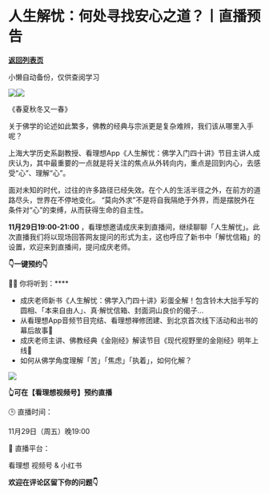 # 人生解忧：何处寻找安心之道？丨直播预告

[**返回列表页**](/gzh/看理想)

小懒自动备份，仅供查阅学习

![](https://mmbiz.qpic.cn/mmbiz_png/aP7vrTpXJxRA0ViaNRqia18YGj5LgX4VSibTFXfBlkXZakYUA8yBkEQYYmpmDmxH0IZyeY4oUcOiabiaj1PywxF6StQ/640?wx_fmt=other&wxfrom;=5&wx;_lazy=1&wx;_co=1&tp;=webp)![](https://mmbiz.qpic.cn/mmbiz_jpg/aP7vrTpXJxTRrHXHbEhuzSW5V9SxCDnWuUkO9gIc04ia3Zkyh7x6PGhhmQv9xEmEt8sibI3nUw8oCGZ7W3pKmCoQ/640?wx_fmt=jpeg&from;=appmsg)

《春夏秋冬又一春》

  

关于佛学的论述如此繁多，佛教的经典与宗派更是复杂难辨，我们该从哪里入手呢？

  

上海大学历史系副教授、看理想App《人生解忧：佛学入门四十讲》节目主讲人成庆认为，其中最重要的一点就是将关注的焦点从外转向内，重点是回到内心，去感受“心”、理解“心”。

  

面对未知的时代，过往的许多路径已经失效。在个人的生活半径之外，在前方的道路尽头，世界在不停地变化。
“莫向外求”不是将自我隔绝于外界，而是摆脱外在条件对“心”的束缚，从而获得生命的自主性。

  

**11月29日19:00-21:00**
，看理想邀请成庆来到直播间，继续聊聊「人生解忧」。此次直播我们将以现场回答网友提问的形式为主，这也呼应了新书中「解忧信箱」的设置，欢迎来到直播间，提问成庆老师。

  

**👇一键预约👇**

  

**👂🏻** 你将听到：****

  * 成庆老师新书《人生解忧：佛学入门四十讲》彩蛋全解！包含铃木大拙手写的圆相、「本来自由人」、真·解忧信箱、封面洞山良价的偈子...
  * 从看理想App音频节目完结、看理想禅修团建、到北京首次线下活动和出书的幕后故事🙉
  * 成庆老师主讲、佛教经典《金刚经》解读节目《现代视野里的金刚经》明年上线🎉
  * 如何从佛学角度理解「苦」「焦虑」「执着」，如何化解？

  
![](https://mmbiz.qpic.cn/mmbiz_jpg/aP7vrTpXJxTRrHXHbEhuzSW5V9SxCDnW8mFC8HIPm7vVCEgkAMqVUHa8lKE7dSAxLOlMnicxlt4precfmmjQEBg/640?wx_fmt=jpeg&from;=appmsg)

**👆可在【看理想视频号】预约直播**

  

🕒 直播时间：

11月29日（周五）晚19:00

  

🎥 直播平台：

看理想 视频号 & 小红书

  
**欢迎在评论区留下你的问题👇**


